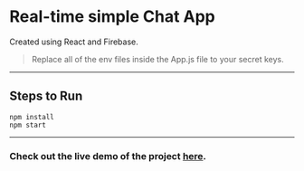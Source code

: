 # Real-time simple Chat App
Created using React and Firebase.
>Replace all of the env files inside the App.js file to your secret keys.
-----------------------------------------------------------------------------------------------------
## Steps to Run
```
npm install
npm start
```
-----------------------------------------------------------------------------------------------------
### Check out the live demo of the project [here](https://my-chat-app-tan.vercel.app/).
